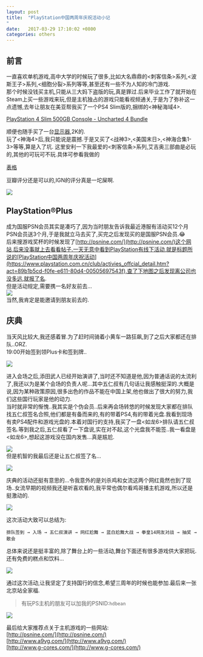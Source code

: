 ```yaml
---
layout: post
title:  "PlayStation中国两周年庆祝活动小记
"
date:   2017-03-29 17:10:02 +0800
categories: others
---
```



## 前言  
一直喜欢单机游戏,高中大学的时候玩了很多,比如大名鼎鼎的<刺客信条>系列,<波斯王子>系列,<细胞分裂>系列等等,甚至还有一些不为人知的冷门游戏.  
那个时候没钱买主机,只能从三大妈下盗版的玩,真是罪过.后来毕业工作了就开始在Steam上买一些游戏来玩,但是主机独占的游戏只能看视频通关,于是为了弥补这一点遗憾,去年让朋友在美亚帮我买了一个PS4 Slim版的,捆绑的<神秘海域4>.  

[PlayStation 4 Slim 500GB Console - Uncharted 4 Bundle](https://www.amazon.com/PlayStation-Slim-500GB-Console-Uncharted-Bundle/dp/B01LRLJV28/ref=sr_1_1?ie=UTF8&qid=1491374264&sr=8-1&keywords=PS4&th=1)  
  
顺便也随手买了一台[显示器](https://item.jd.com/1453819.html),2K的.  
玩了<神海4>后,我只能说是震撼.于是又买了<战神3>,<美国末日>,<神海合集1-3>等等,算是入了坑.
这里安利一下我最爱的<刺客信条>系列,艾吉奥三部曲是必玩的,其他的可玩可不玩.具体可参看我做的  

[表格](http://oclnty4pg.bkt.clouddn.com/%E5%88%BA%E5%AE%A2%E4%BF%A1%E6%9D%A1.pdf)  

豆瓣评分还是可以的,IGN的评分真是一坨屎啊.     

![](http://oclnty4pg.bkt.clouddn.com/A75B3F5B-8187-4087-8250-CDFACC1354DA.png)

## PlayStation®Plus  
成为国服PSN会员其实是凑巧了,因为当时朋友告诉我最近港服有活动买12个月PSN会员送3个月,于是我就立马去买了,买完之后发现买的是国服PSN会员.😂  
后来搜游戏奖杯的时候发现了[http://psnine.com/](http://psnine.com/)这个网站,后来没事就上去看看帖子.一天无意中看到PlayStation有线下活动,就是标题所说的[PlayStation中国两周年庆祝活动](https://www.playstation.com.cn/club/activies_offcial_detail.htm?act=89b1b5cd-f0fe-e611-80d4-00505697543f),查了下地图之后发现离公司也没多远,就报了名.  
但是活动规定,需要携一名好友前去...  
![](http://oclnty4pg.bkt.clouddn.com/CA5A2A90-995C-4F3F-A1DC-0D392A0769E9.png)  
当然,我肯定是能邀请到朋友前去的.  

## 庆典  
当天风比较大,我还感着冒.为了赶时间骑着小黄车一路狂飙,到了之后大家都还在排队..ORZ.    
19:00开始签到领Plus卡和签到牌..  

![](http://oclnty4pg.bkt.clouddn.com/IMG_4805.JPG)  

进入会场之后,添田武人已经开始演讲了,当时还不知道是他,因为普通话说的太流利了,我还以为是某个会场的负责人呢...其中五仁叔有几句话让我感触挺深的.大概是说,因为某种政策原因,很多出色的作品不能在中国上架,他也做出了很大的努力,我们这些国行玩家是他的动力.   
当时就非常的惭愧..我其实是个伪会员..后来再会场转悠的时候发现大家都在排队找五仁叔签名合照,他们都是有备而来的,有的带着PS4,有的带着光盘.我看到现场有卖PS4配件和游戏光盘的.本着对国行的支持,我买了一盘<如龙6>排队请五仁叔签名.等到我之后,五仁叔看了一下盘说,实在对不起,这个光盘我不能签..我一看盘是<如龙6>,想起这游戏没在国内发售...真是尴尬.  

![](http://oclnty4pg.bkt.clouddn.com/79A05EDC-370C-4C4E-86D1-5C72D9E55066.png)  
但是机智的我最后还是让五仁叔签了名...  

![](http://oclnty4pg.bkt.clouddn.com/IMG_4826.JPG?imageView2/1/w/200/h/200/q/75)

庆典的活动还挺有意思的...令我意外的是刘杀鸡和女流这两个网红竟然也到了现场..女流早期的视频我还是听喜欢看的,我平常也偶尔看鸡哥播主机游戏,所以还是挺激动的.    

![](http://oclnty4pg.bkt.clouddn.com/IMG_4816.JPG)  

这次活动大致可以总结为:  

`排队签到 → 入场 → 五仁叔演讲 → 网红尬舞 → 蓝白尬舞大战 → 拳皇14网友对战 → 抽奖 → 散会   `

总体来说还是挺丰富的,除了舞台上的一些活动,舞台下面还有很多游戏供大家把玩.
还有免费的糕点和饮料...

![](http://oclnty4pg.bkt.clouddn.com/FullSizeRender%202.jpg)

通过这次活动,让我坚定了支持国行的信念,希望三周年的时候也能参加.最后来一张北京站全家福.  

> 有玩PS主机的朋友可以加我的PSNID:`hdbean`

![](http://oclnty4pg.bkt.clouddn.com/%E5%8C%97%E4%BA%AC%20.jpg)

最后给大家推荐点关于主机游戏的一些网站:  
[http://psnine.com/](http://psnine.com/)  
[http://www.a9vg.com/](http://www.a9vg.com/)  
[http://www.g-cores.com/](http://www.g-cores.com/)
